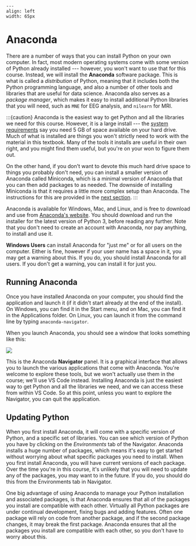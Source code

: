 ```{figure} images/anaconda.png
---
align: left
width: 65px
```
# Anaconda

There are a number of ways that you can install Python on your own computer. In fact, most modern operating systems come with some version of Python already installed --- however, you won't want to use that for this course. Instead, we will install the **Anaconda** software package. This is what is called a *distribution* of Python, meaning that it includes both the Python programming language, and also a number of other tools and libraries that are useful for data science. Anaconda also serves as a *package manager*, which makes it easy to install additional Python libraries that you will need, such as `MNE` for EEG analysis, and `nilearn` for MRI. 

:::{caution}
Anaconda is the easiest way to get Python and all the libraries we need for this course. However, it is a large install --- the [system requirements](https://docs.anaconda.com/anaconda/install/) say you need 5 GB of space available on your hard drive. Much of what is installed are things you won't strictly need to work with the material in this textbook. Many of the tools it installs are useful in their own right, and you might find them useful, but you're on your won to figure them out. 

On the other hand, if you don't want to devote this much hard drive space to things you probably don't need, you can install a smaller version of Anaconda called Miniconda, which is a minimal version of Anaconda that you can then add packages to as needed. The downside of installing Miniconda is that it requires a little more complex setup than Anaconda. The instructions for this are provided in the [next section](./miniconda).
:::

Anaconda is available for Windows, Mac, and Linux, and is free to download and use from [Anaconda's website](https://www.anaconda.com/). You should download and run the installer for the latest version of Python 3, before reading any further. Note that you don't need to create an account with Anaconda, nor pay anything, to install and use it.

**Windows Users** can install Anaconda for "just me" or for all users on the computer. Either is fine, however if your user name has a space in it, you may get a warning about this. If you do, you should install Anaconda for all users. If you don't get a warning, you can install it for just you.

## Running Anaconda
Once you have installed Anaconda on your computer, you should find the application and launch it (if it didn't start already at the end of the install). On Windows, you can find it in the Start menu, and on Mac, you can find it in the Applications folder. On Linux, you can launch it from the command line by typing `anaconda-navigator`. 

When you launch Anaconda, you should see a window that looks something like this:

![](./images/anaconda_navigator.png)

This is the Anaconda **Navigator** panel. It is a graphical interface that allows you to launch the various applications that come with Anaconda. You're welcome to explore these tools, but we won't actually use them in the course; we'll use VS Code instead. Installing Anaconda is just the easiest way to get Python and all the libraries we need, and we can access these from within VS Code. So at this point, unless you want to explore the Navigator, you can quit the application.

## Updating Python
When you first install Anaconda, it will come with a specific version of Python, and a specific set of libraries. You can see which version of Python you have by clicking on the *Environments* tab of the Navigator. Anaconda installs a huge number of packages, which means it's easy to get started without worrying about what specific packages you need to install. When you first install Anaconda, you will have current versions of each package. Over the time you're in this course, it's unlikely that you will need to update any of the packages, you may want to in the future. If you do, you should do this from the Environments tab in Navigator.

One big advantage of using Anaconda to manage your Python installation and associated packages, is that Anaconda ensures that all of the packages you install are compatible with each other. Virtually all Python packages are under continual development, fixing bugs and adding features. Often one package will rely on code from another package, and if the second package changes, it may break the first package. Anaconda ensures that all the packages you install are compatible with each other, so you don't have to worry about this. 